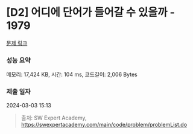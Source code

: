 # [D2] 어디에 단어가 들어갈 수 있을까 - 1979 

[문제 링크](https://swexpertacademy.com/main/code/problem/problemDetail.do?contestProbId=AV5PuPq6AaQDFAUq) 

### 성능 요약

메모리: 17,424 KB, 시간: 104 ms, 코드길이: 2,006 Bytes

### 제출 일자

2024-03-03 15:13



> 출처: SW Expert Academy, https://swexpertacademy.com/main/code/problem/problemList.do